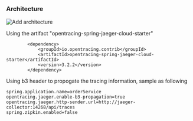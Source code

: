 # 

### Architecture
![Add architecture](https://github.com/dyangcht/msa-test/blob/main/Screen%20Shot%202022-03-22%20at%206.27.02%20PM.png)

Using the artifact "opentracing-spring-jaeger-cloud-starter"
```
		<dependency>
			<groupId>io.opentracing.contrib</groupId>
			<artifactId>opentracing-spring-jaeger-cloud-starter</artifactId>
			<version>3.2.2</version>
		</dependency>
```
Using b3 header to propogate the tracing information, sample as following
```
spring.application.name=orderService
opentracing.jaeger.enable-b3-propagation=true
opentracing.jaeger.http-sender.url=http://jaeger-collector:14268/api/traces
spring.zipkin.enabled=false
```
